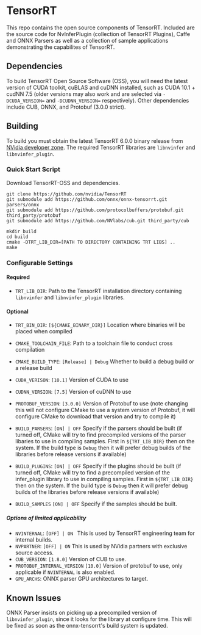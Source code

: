 # TensorRT

This repo contains the open source components of TensorRT. Included are the source code for NvInferPlugin (collection of TensorRT 
Plugins), Caffe and ONNX Parsers as well as a collection of sample applications demonstrating the capabilites of TensorRT. 

## Dependencies 

To build TensorRT Open Source Software (OSS), you will need the latest version of CUDA toolkit, cuBLAS and cuDNN installed, such as CUDA 10.1 + cudNN 7.5 (older versions may also work and are selected via `-DCUDA_VERSION=` and `-DCUDNN_VERSION=` respectively). Other dependencies include CUB, ONNX, and Protobuf (3.0.0 strict).

## Building

To build you must obtain the latest TensorRT 6.0.0 binary release from [NVidia developer zone](https://developer.nvidia.com/tensorrt). The required TensorRT libraries are `libnvinfer` and `libnvinfer_plugin`. 

### Quick Start Script

Download TensorRT-OSS and dependencies.
```
git clone https://github.com/nvidia/TensorRT
git submodule add https://github.com/onnx/onnx-tensorrt.git parsers/onnx
git submodule add https://github.com/protocolbuffers/protobuf.git third_party/protobuf
git submodule add https://github.com/NVlabs/cub.git third_party/cub
```

```
mkdir build
cd build 
cmake -DTRT_LIB_DIR=[PATH TO DIRECTORY CONTAINING TRT LIBS] ..
make
```

### Configurable Settings
#### Required

- `TRT_LIB_DIR`: Path to the TensorRT installation directory containing `libnvinfer` and `libnvinfer_plugin` libraries.

#### Optional 

- `TRT_BIN_DIR`: `[${CMAKE_BINARY_DIR}]` Location where binaries will be placed when compiled 

- `CMAKE_TOOLCHAIN_FILE`: Path to a toolchain file to conduct cross compilation

- `CMAKE_BUILD_TYPE`: `[Release] | Debug` Whether to build a debug build or a release build

- `CUDA_VERISON`: `[10.1]` Version of CUDA to use

- `CUDNN_VERSION`: `[7.5]` Version of cuDNN to use

- `PROTOBUF_VERSION`: `[3.0.0]` Version of Protobuf to use (note changing this will not configure CMake to use a system version of Protobuf, it will configure CMake to download that version and try to compile it)

- `BUILD_PARSERS`: `[ON] | OFF` Specify if the parsers should be built (if turned off, CMake will try to find precompiled versions of the parser libaries to use in compiling samples. First in `${TRT_LIB_DIR}` then on the system. If the build type is `Debug`  then it will prefer debug builds of the libraries before release versions if available)

- `BUILD_PLUGINS`: `[ON] | OFF` Specify if the plugins should be built (if turned off, CMake will try to find a precompiled version of the infer_plugin library to use in compiling samples. First in `${TRT_LIB_DIR}` then on the system. If the build type is `Debug` then it will prefer debug builds of the libraries before release versions if available)

- `BUILD_SAMPLES`  `[ON] | OFF` Specify if the samples should be built.


##### Options of limited applicability

- `NVINTERNAL`: `[OFF] | ON ` This is used by TensorRT engineering team for internal builds.
- `NVPARTNER`: `[OFF] | ON` This is used by NVidia partners with exclusive source access.
- `CUB_VERSION`: `[1.8.0]` Version of CUB to use.
- `PROTOBUF_INTERNAL_VERSION` `[10.0]` Version of protobuf to use, only applicable if `NVINTERNAL` is also enabled.
- `GPU_ARCHS`: ONNX parser GPU architectures to target.

## Known Issues

ONNX Parser insists on picking up a precompiled version of `libnvinfer_plugin`, since it looks for the library at configure time. 
This will be fixed as soon as the onnx-tensorrt's build system is updated. 